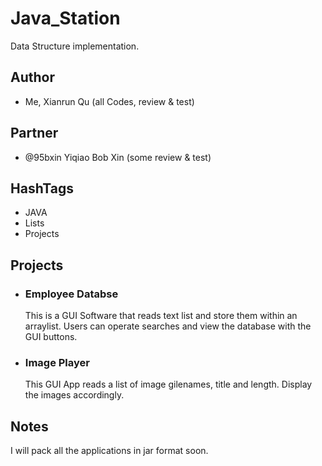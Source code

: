# Java_Station
Data Structure implementation.

## Author
* Me, Xianrun Qu (all Codes, review & test)

## Partner
* @95bxin Yiqiao Bob Xin (some review & test)

## HashTags
* JAVA
* Lists
* Projects

## Projects
* ### Employee Databse
  This is a GUI Software that reads text list and store them within an arraylist. Users can operate searches and view the database with the GUI buttons.
* ### Image Player
  This GUI App reads a list of image gilenames, title and length. Display the images accordingly.

## Notes
  I will pack all the applications in jar format soon.
